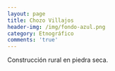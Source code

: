 ```yaml
---
layout: page
title: Chozo Villajos
header-img: /img/fondo-azul.png
category: Etnográfico
comments: 'true'
---
```



Construcción rural en piedra seca.
